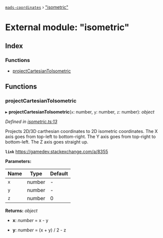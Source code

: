 [`mads-coordinates`](../README.md) › ["isometric"](_isometric_.md)

# External module: "isometric"

## Index

### Functions

* [projectCartesianToIsometric](_isometric_.md#projectcartesiantoisometric)

## Functions

###  projectCartesianToIsometric

▸ **projectCartesianToIsometric**(`x`: number, `y`: number, `z`: number): *object*

*Defined in [isometric.ts:13](https://github.com/Bartozzz/mads/blob/38b6193/packages/mads-coordinates/src/isometric.ts#L13)*

Projects 2D/3D carthesian coordinates to 2D isometric coordinates.
The X axis goes from top-left to bottom-right.
The Y axis goes from top-right to bottom-left.
The Z axis goes straight up.

**`link`** https://gamedev.stackexchange.com/a/8355

**Parameters:**

Name | Type | Default |
------ | ------ | ------ |
`x` | number | - |
`y` | number | - |
`z` | number | 0 |

**Returns:** *object*

* **x**: *number* = x - y

* **y**: *number* = (x + y) / 2 - z
